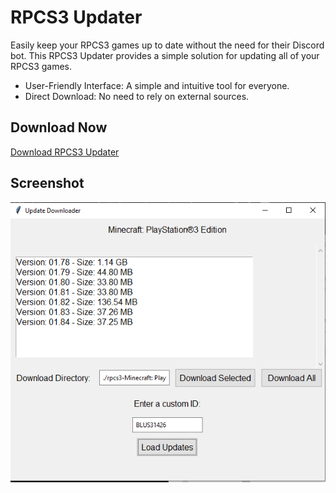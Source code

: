 # RPCS3 Updater

Easily keep your RPCS3 games up to date without the need for their Discord bot.
This RPCS3 Updater provides a simple solution for updating all of your RPCS3 games.

- User-Friendly Interface: A simple and intuitive tool for everyone.
- Direct Download: No need to rely on external sources.

## Download Now
[Download RPCS3 Updater](https://github.com/iAmDextricity/RPCS3-UPDATER/releases/)

## Screenshot
![RPCS3 Updater Screenshot](https://raw.githubusercontent.com/iAmDextricity/RPCS3-UPDATER/main/ss.png)
